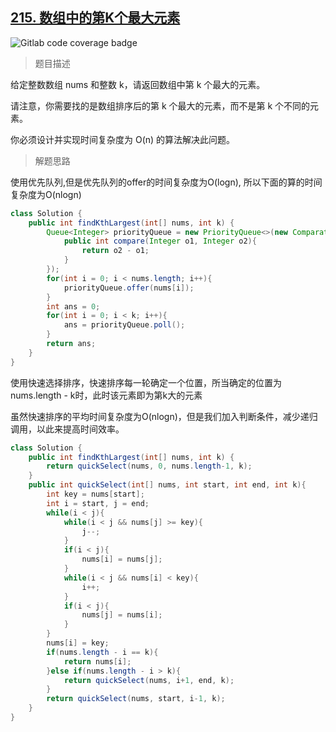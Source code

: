 ## [215. 数组中的第K个最大元素](https://leetcode.cn/problems/kth-largest-element-in-an-array/)

![Gitlab code coverage badge](https://img.shields.io/badge/难度-中等-yellow)

> 题目描述

给定整数数组 nums 和整数 k，请返回数组中第 k 个最大的元素。

请注意，你需要找的是数组排序后的第 k 个最大的元素，而不是第 k 个不同的元素。

你必须设计并实现时间复杂度为 O(n) 的算法解决此问题。

> 解题思路

使用优先队列,但是优先队列的offer的时间复杂度为O(logn), 所以下面的算的时间复杂度为O(nlogn)

```java
class Solution {
    public int findKthLargest(int[] nums, int k) {
        Queue<Integer> priorityQueue = new PriorityQueue<>(new Comparator<Integer>(){
            public int compare(Integer o1, Integer o2){
                return o2 - o1;
            }
        });
        for(int i = 0; i < nums.length; i++){
            priorityQueue.offer(nums[i]);
        }
        int ans = 0;
        for(int i = 0; i < k; i++){
            ans = priorityQueue.poll();
        }
        return ans;
    }
}
```

使用快速选择排序，快速排序每一轮确定一个位置，所当确定的位置为nums.length - k时，此时该元素即为第k大的元素

虽然快速排序的平均时间复杂度为O(nlogn)，但是我们加入判断条件，减少递归调用，以此来提高时间效率。

```java
class Solution {
    public int findKthLargest(int[] nums, int k) {
        return quickSelect(nums, 0, nums.length-1, k);
    }
    public int quickSelect(int[] nums, int start, int end, int k){
        int key = nums[start];
        int i = start, j = end;
        while(i < j){
            while(i < j && nums[j] >= key){
                j--;
            }
            if(i < j){
                nums[i] = nums[j];
            }
            while(i < j && nums[i] < key){
                i++;
            }
            if(i < j){
                nums[j] = nums[i];
            }
        }
        nums[i] = key;
        if(nums.length - i == k){
            return nums[i];
        }else if(nums.length - i > k){
            return quickSelect(nums, i+1, end, k);
        }
        return quickSelect(nums, start, i-1, k);
    }
}
```

